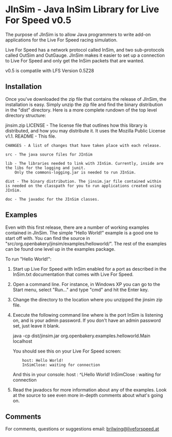 JInSim - Java InSim Library for Live For Speed v0.5
==================

The purpose of JInSim is to allow Java programmers to write add-on applications for the Live For Speed racing simulation.
 
Live For Speed has a network protocol called InSim, and two sub-protocols called OutSim and OutGauge. JInSim makes it easier to set up a connection to Live For Speed and only get the InSim packets that are wanted. 

v0.5 is compatile with LFS Version 0.5Z28

Installation
----------------
Once you've downloaded the zip file that contains the release of JInSim, the installation is easy. Simply unzip the zip file and find the binary distribution in the "dist" directory. Here is a more complete rundown of the top level directory structure:

jinsim.zip
	LICENSE - The license file that outlines how this library is distributed, and how you  may distribute it. It uses the Mozilla Public License v1.1.
	README - This file.

	CHANGES - A list of changes that have taken place with each release.

	src - The java source files for JInSim

	lib - The libraries needed to link with JInSim. Currently, inside are the libs for the logging and junit.
	 	Only the commons-logging.jar is needed to run JInSim.
	
	dist - The binary distribution. The jinsim.jar file contained within is needed on the classpath for you to run applications created using JInSim.

	doc - The javadoc for the JInSim classes.


Examples
---------------
Even with this first release, there are a number of working examples contained in JInSim. 
The simple "Hello World!" example is a good one to start off with. You can find the source
in "src/org.openbakery/jinsim/examples/helloworld/". The rest of the examples can be found one
level up in the examples package.

To run "Hello World!":

1. Start up Live For Speed with InSim enabled for a port as described in the InSim.txt
    documentation that comes with Live For Speed.

2. Open a command line. For instance, in Windows XP you can go to the Start menu,
    select "Run..." and type "cmd" and hit the Enter key.

3. Change the directory to the location where you unzipped the jinsim zip file.
4. Execute the following command line where <port> is the port InSim is listening
    on, and <password> is your admin password. If you don't have an admin password
    set, just leave it blank.

    java -cp dist/jinsim.jar org.openbakery.examples.helloworld.Main localhost <port> <password>

    You should see this on your Live For Speed screen:

           host: Hello World!
           InSimClose: waiting for connection

    And this in your console:
	host : ^LHello World!
	InSimClose : waiting for connection

5. Read the javadocs for more information about any of the examples. Look at the source to see 
    even more in-depth comments about what's going on.

Comments
----------------

For comments, questions or suggestions email: <brilwing@liveforspeed.at>



